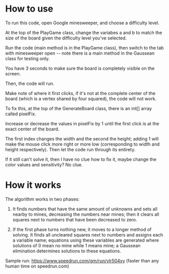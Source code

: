 # How to use
To run this code, open Google minesweeper, and choose a difficulty level.

At the top of the PlayGame class, change the variabes a and b to match the size of the board given the difficulty level you've selected.

Run the code (main method is in the PlayGame class), then switch to the tab with minesweeper open -- note there is a main method in the Gaussean class for testing only.

You have 3 seconds to make sure the board is completely visible on the screen.

Then, the code will run.

Make note of where it first clicks, if it's not at the complete center of the board (which is a vertex shared by four squared), the code will not work.

To fix this, at the top of the GenerateBoard class, there is an int[] array called pixelFix.

Increase or decrease the values in pixelFix by 1 until the first click is at the exact center of the board.

The first index changes the width and the second the height; adding 1 will make the mouse click more right or more low (corresponding to width and height respectively).
Then let the code run through its entirety.

If it still can't solve it, then I have no clue how to fix it, maybe change the color values and sensitivity? No clue.

# How it works

The algorithm works in two phases:

1. It finds numbers that have the same amount of unknowns and sets all nearby to mines, decreasing the numbers near mines; then it clears all squares next to numbers that have been decreased to zero.

2. If the first phase turns nothing new, it moves to a longer method of solving. It finds all uncleared squares next to numbers and assigns each a variable name; equations using these variables are generated where solutions of 0 mean no mine while 1 means mine; a Gaussean elimination determines solutions to these equations.

Sample run: https://www.speedrun.com/gm/run/ylr504xy (faster than any human time on speedrun.com)
